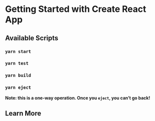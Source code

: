 # Getting Started with Create React App



## Available Scripts


### `yarn start`



### `yarn test`



### `yarn build`



### `yarn eject`

**Note: this is a one-way operation. Once you `eject`, you can’t go back!**



## Learn More

